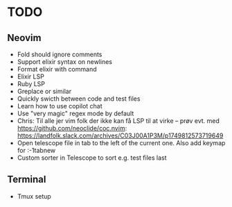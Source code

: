 # TODO

## Neovim

* Fold should ignore comments
* Support elixir syntax on newlines
* Format elixir with command
* Elixir LSP
* Ruby LSP
* Greplace or similar
* Quickly swicth between code and test files
* Learn how to use copilot chat
* Use "very magic" regex mode by default
* Chris: Til alle jer vim folk der ikke kan få LSP til at virke – prøv evt. med https://github.com/neoclide/coc.nvim: https://landfolk.slack.com/archives/C03J00A1P3M/p1749812573719649
* Open telescope file in tab to the left of the current one. Also add keymap for :-1tabnew
* Custom sorter in Telescope to sort e.g. test files last

## Terminal

* Tmux setup
